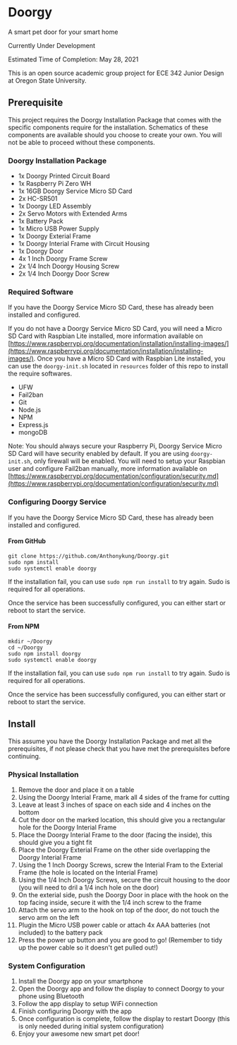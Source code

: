 # Doorgy

A smart pet door for your smart home

Currently Under Development

Estimated Time of Completion: May 28, 2021

This is an open source academic group project for ECE 342 Junior Design at Oregon State University.

## Prerequisite

This project requires the Doorgy Installation Package that comes with the specific components require for the installation. Schematics of these components are available should you choose to create your own. You will not be able to proceed without these components.

### Doorgy Installation Package

- 1x Doorgy Printed Circuit Board
- 1x Raspberry Pi Zero WH
- 1x 16GB Doorgy Service Micro SD Card
- 2x HC-SR501
- 1x Doorgy LED Assembly
- 2x Servo Motors with Extended Arms
- 1x Battery Pack
- 1x Micro USB Power Supply
- 1x Doorgy Exterial Frame
- 1x Doorgy Interial Frame with Circuit Housing
- 1x Doorgy Door
- 4x 1 Inch Doorgy Frame Screw
- 2x 1/4 Inch Doorgy Housing Screw
- 2x 1/4 Inch Doorgy Door Screw

### Required Software

If you have the Doorgy Service Micro SD Card, these has already been installed and configured.

If you do not have a Doorgy Service Micro SD Card, you will need a Micro SD Card with Raspbian Lite installed, more information available on [https://www.raspberrypi.org/documentation/installation/installing-images/](https://www.raspberrypi.org/documentation/installation/installing-images/). Once you have a Micro SD Card with Raspbian Lite installed, you can use the `doorgy-init.sh` located in `resources` folder of this repo to install the require softwares.

- UFW
- Fail2ban
- Git
- Node.js
- NPM
- Express.js
- mongoDB

Note: You should always secure your Raspberry Pi, Doorgy Service Micro SD Card will have security enabled by default. If you are using `doorgy-init.sh`, only firewall will be enabled. You will need to setup your Raspbian user and configure Fail2ban manually, more information available on [https://www.raspberrypi.org/documentation/configuration/security.md](https://www.raspberrypi.org/documentation/configuration/security.md)

### Configuring Doorgy Service

If you have the Doorgy Service Micro SD Card, these has already been installed and configured.

#### From GitHub

```
git clone https://github.com/Anthonykung/Doorgy.git
sudo npm install
sudo systemctl enable doorgy
```

If the installation fail, you can use `sudo npm run install` to try again. Sudo is required for all operations.

Once the service has been successfully configured, you can either start or reboot to start the service.

#### From NPM

```
mkdir ~/Doorgy
cd ~/Doorgy
sudo npm install doorgy
sudo systemctl enable doorgy
```

If the installation fail, you can use `sudo npm run install` to try again. Sudo is required for all operations.

Once the service has been successfully configured, you can either start or reboot to start the service.

## Install

This assume you have the Doorgy Installation Package and met all the prerequisites, if not please check that you have met the prerequisites before continuing.

### Physical Installation

1. Remove the door and place it on a table
2. Using the Doorgy Interial Frame, mark all 4 sides of the frame for cutting
3. Leave at least 3 inches of space on each side and 4 inches on the bottom
4. Cut the door on the marked location, this should give you a rectangular hole for the Doorgy Interial Frame
5. Place the Doorgy Interial Frame to the door (facing the inside), this should give you a tight fit
6. Place the Doorgy Exterial Frame on the other side overlapping the Doorgy Interial Frame
7. Using the 1 Inch Doorgy Screws, screw the Interial Fram to the Exterial Frame (the hole is located on the Interial Frame)
8. Using the 1/4 Inch Doorgy Screws, secure the circuit housing to the door (you will need to dril a 1/4 inch hole on the door)
9. On the exterial side, push the Doorgy Door in place with the hook on the top facing inside, secure it with the 1/4 inch screw to the frame
10. Attach the servo arm to the hook on top of the door, do not touch the servo arm on the left
11. Plugin the Micro USB power cable or attach 4x AAA batteries (not included) to the battery pack
12. Press the power up button and you are good to go! (Remember to tidy up the power cable so it doesn't get pulled out!)

### System Configuration

1. Install the Doorgy app on your smartphone
2. Open the Doorgy app and follow the display to connect Doorgy to your phone using Bluetooth
3. Follow the app display to setup WiFi connection
4. Finish configuring Doorgy with the app
5. Once configuration is complete, follow the display to restart Doorgy (this is only needed during initial system configuration)
6. Enjoy your awesome new smart pet door!